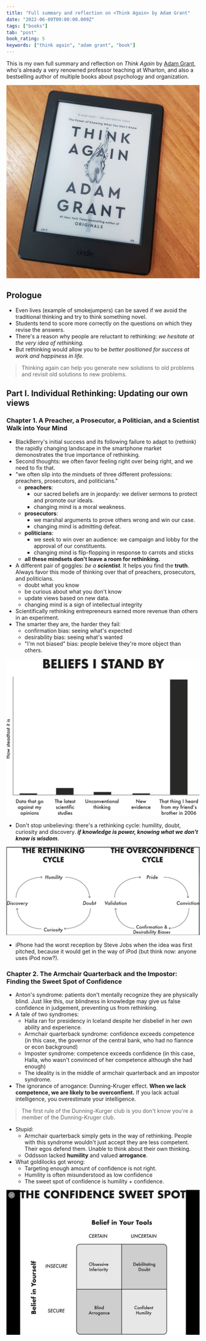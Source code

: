 ```yaml
---
title: "Full summary and reflection on <Think Again> by Adam Grant"
date: "2022-06-09T09:00:00.009Z"
tags: ["books"]
tab: "post"
book_rating: 5
keywords: ["think again", "adam grant", "book"]
---
```


This is my own full summary and reflection on _Think Again_ by [Adam Grant](https://adamgrant.net/), who's already a very renowned professor teaching at Wharton, and also a bestselling author of multiple books about psychology and organization.

![Cover page of Think Again by Adam Grant](./cover.jpeg)

## Prologue

- Even lives (example of smokejumpers) can be saved if we avoid the traditional thinking and try to think something novel.
- Students tend to score more correctly on the questions on which they revise the answers.
- There's a reason why people are reluctant to rethinking: _we hesitate at the very idea of rethinking._
- But rethinking would allow you to be _better positioned for success at work and happiness in life._

> Thinking again can help you generate new solutions to old problems and revisit old solutions to new problems.

## Part I. Individual Rethinking: Updating our own views

### Chapter 1. A Preacher, a Prosecutor, a Politician, and a Scientist Walk into Your Mind

- BlackBerry's initial success and its following failure to adapt to (rethink) the rapidly changing landscape in the smartphone market demonostrates the true importance of rethinking.
- Second thoughts: we often favor feeling right over being right, and we need to fix that.
- "we often slip into the mindsets of three different professions: preachers, prosecutors, and politicians."
  - **preachers**: 
    - our sacred beliefs are in jeopardy: we deliver sermons to protect and promote our ideals. 
    - changing mind is a moral weakness.
  - **prosecutors**: 
    - we marshal arguments to prove others wrong and win our case.
    - changing mind is admitting defeat.
  - **politicians**:
    - we seek to win over an audience: we campaign and lobby for the approval of our constituents.
    - changing mind is flip-flopping in response to carrots and sticks
  - **all these mindsets don't leave a room for rethinking.**
- A different pair of goggles: _be a **scientist**._ It helps you find the **truth**. Always favor this mode of thinking over that of preachers, prosecutors, and politicians.
  - doubt what you know
  - be curious about what you don't know
  - update views based on new data.
  - changing mind is a sign of intellectual integrity
- Scientifically rethinking entrepreneurs earned more revenue than others in an experiment.
- The smarter they are, the harder they fail: 
  - confirmation bias: seeing what's expected
  - desirability bias: seeing what's wanted
  - "I'm not biased" bias: people beleive they're more object than others.

![Beliefs I stand by](./1.png)

- Don't stop unbelieving: there's a rethinking cycle: humility, doubt, curiosity and discovery. _**if knowledge is power, knowing what we don't know is wisdom**_.

![Rethinking cycle](./2.png)

- iPhone had the worst reception by Steve Jobs when the idea was first pitched, because it would get in the way of iPod (but think now: anyone uses iPod now?).

### Chapter 2. The Armchair Quarterback and the Impostor: Finding the Sweet Spot of Confidence

- Anton's syndrome: patients don't mentally recognize they are physically blind. Just like this, our blindness in knowledge may give us false confidence in judgement, preventing us from rethinking.
- A tale of two syndromes: 
  - Halla ran for presidency in Iceland despite her disbelief in her own ability and experience.
  - Armchair quarterback syndrome: confidence exceeds competence (in this case, the governor of the central bank, who had no fiannce or econ background)
  - Imposter syndrome: competence exceeds confidence (in this case, Halla, who wasn't convinced of her competence although she had enough)
  - The ideality is in the middle of armchair quarterback and an impostor syndrome.
- The ignorance of arrogance: Dunning-Kruger effect. **When we lack competence, we are likely to be overconfient.** If you lack actual intelligence, you overestimate your intelligence.

> The first rule of the Dunning-Kurger club is you don't know you're a member of the Dunning-Kruger club.

- Stupid: 
  - Armchair quarterback simply gets in the way of rethinking. People with this syndrome wouldn't just accept they are less competent. Their egos defend them. Unable to think about their own thinking.
  - Oddsson lacked **humility** and valued **arrogance**.
- What goldilocks got wrong: 
  - Targeting enough amount of confidence is not right. 
  - Humility is often misunderstood as low confidence
  - The sweet spot of confidence is humility + confidence.

![The confidence sweet spot](./3.jpeg)

